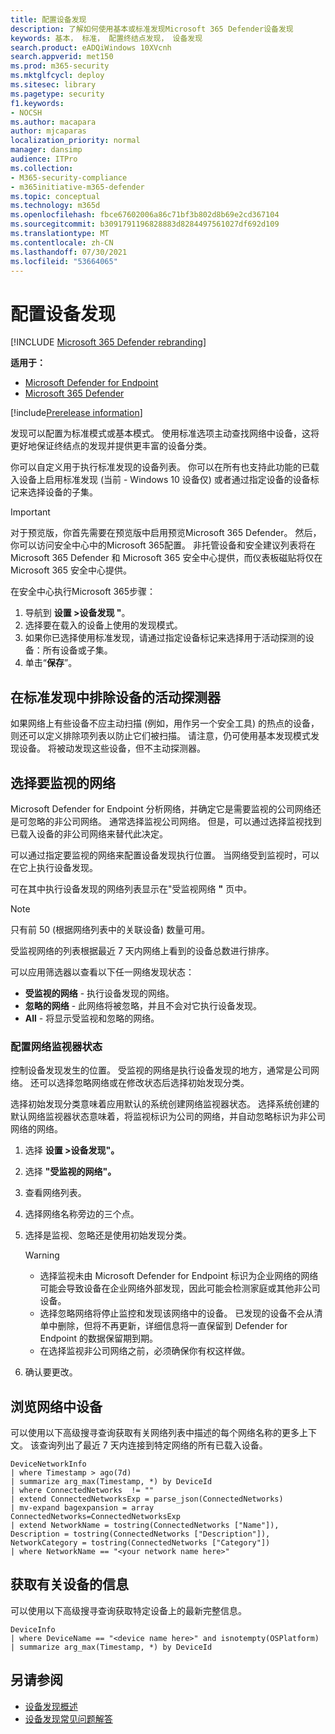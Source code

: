 ```yaml
---
title: 配置设备发现
description: 了解如何使用基本或标准发现Microsoft 365 Defender设备发现
keywords: 基本， 标准， 配置终结点发现， 设备发现
search.product: eADQiWindows 10XVcnh
search.appverid: met150
ms.prod: m365-security
ms.mktglfcycl: deploy
ms.sitesec: library
ms.pagetype: security
f1.keywords:
- NOCSH
ms.author: macapara
author: mjcaparas
localization_priority: normal
manager: dansimp
audience: ITPro
ms.collection:
- M365-security-compliance
- m365initiative-m365-defender
ms.topic: conceptual
ms.technology: m365d
ms.openlocfilehash: fbce67602006a86c71bf3b802d8b69e2cd367104
ms.sourcegitcommit: b3091791196828883d8284497561027df692d109
ms.translationtype: MT
ms.contentlocale: zh-CN
ms.lasthandoff: 07/30/2021
ms.locfileid: "53664065"
---
```

# <a name="configure-device-discovery"></a>配置设备发现

[!INCLUDE [Microsoft 365 Defender rebranding](../../includes/microsoft-defender.md)]

**适用于：**
- [Microsoft Defender for Endpoint](https://go.microsoft.com/fwlink/p/?linkid=2146631)
- [Microsoft 365 Defender](https://go.microsoft.com/fwlink/?linkid=2118804)


[!include[Prerelease information](../../includes/prerelease.md)]

发现可以配置为标准模式或基本模式。 使用标准选项主动查找网络中设备，这将更好地保证终结点的发现并提供更丰富的设备分类。 

你可以自定义用于执行标准发现的设备列表。 你可以在所有也支持此功能的已载入设备上启用标准发现 (当前 - Windows 10 设备仅) 或者通过指定设备的设备标记来选择设备的子集。

> [!IMPORTANT]
> 对于预览版，你首先需要在预览版中启用预览Microsoft 365 Defender。
> 然后，你可以访问安全中心中的Microsoft 365配置。 非托管设备和安全建议列表将在 Microsoft 365 Defender 和 Microsoft 365 安全中心提供，而仪表板磁贴将仅在 Microsoft 365 安全中心提供。

在安全中心执行Microsoft 365步骤：

1. 导航到 **设置 >设备发现 "**。
2. 选择要在载入的设备上使用的发现模式。
3. 如果你已选择使用标准发现，请通过指定设备标记来选择用于活动探测的设备：所有设备或子集。
4. 单击“**保存**”。

## <a name="exclude-devices-from-being-actively-probed-in-standard-discovery"></a>在标准发现中排除设备的活动探测器

如果网络上有些设备不应主动扫描 (例如，用作另一个安全工具) 的热点的设备，则还可以定义排除项列表以防止它们被扫描。 请注意，仍可使用基本发现模式发现设备。 将被动发现这些设备，但不主动探测器。 

## <a name="select-networks-to-monitor"></a>选择要监视的网络
 Microsoft Defender for Endpoint 分析网络，并确定它是需要监视的公司网络还是可忽略的非公司网络。 通常选择监视公司网络。 但是，可以通过选择监视找到已载入设备的非公司网络来替代此决定。 

可以通过指定要监视的网络来配置设备发现执行位置。 当网络受到监视时，可以在它上执行设备发现。 

可在其中执行设备发现的网络列表显示在"受监视网络 **"** 页中。 

> [!NOTE]
> 只有前 50 (根据网络列表中的关联设备) 数量可用。 

受监视网络的列表根据最近 7 天内网络上看到的设备总数进行排序。

可以应用筛选器以查看以下任一网络发现状态：

- **受监视的网络** - 执行设备发现的网络。
- **忽略的网络** - 此网络将被忽略，并且不会对它执行设备发现。
- **All** - 将显示受监视和忽略的网络。 

### <a name="configure-the-network-monitor-state"></a>配置网络监视器状态

控制设备发现发生的位置。 受监视的网络是执行设备发现的地方，通常是公司网络。 还可以选择忽略网络或在修改状态后选择初始发现分类。

选择初始发现分类意味着应用默认的系统创建网络监视器状态。 选择系统创建的默认网络监视器状态意味着，将监视标识为公司的网络，并自动忽略标识为非公司网络的网络。

1. 选择 **设置 >设备发现"。**
2. 选择 **"受监视的网络"。**
3. 查看网络列表。
4. 选择网络名称旁边的三个点。
5. 选择是监视、忽略还是使用初始发现分类。

    > [!WARNING]
    > - 选择监视未由 Microsoft Defender for Endpoint 标识为企业网络的网络可能会导致设备在企业网络外部发现，因此可能会检测家庭或其他非公司设备。 
    > - 选择忽略网络将停止监控和发现该网络中的设备。 已发现的设备不会从清单中删除，但将不再更新，详细信息将一直保留到 Defender for Endpoint 的数据保留期到期。
    > - 在选择监视非公司网络之前，必须确保你有权这样做。 <br>

6. 确认要更改。 

## <a name="explore-devices-in-the-network"></a>浏览网络中设备

可以使用以下高级搜寻查询获取有关网络列表中描述的每个网络名称的更多上下文。 该查询列出了最近 7 天内连接到特定网络的所有已载入设备。

```kusto
DeviceNetworkInfo
| where Timestamp > ago(7d)
| summarize arg_max(Timestamp, *) by DeviceId
| where ConnectedNetworks  != ""
| extend ConnectedNetworksExp = parse_json(ConnectedNetworks)
| mv-expand bagexpansion = array ConnectedNetworks=ConnectedNetworksExp
| extend NetworkName = tostring(ConnectedNetworks ["Name"]), Description = tostring(ConnectedNetworks ["Description"]), NetworkCategory = tostring(ConnectedNetworks ["Category"])
| where NetworkName == "<your network name here>"
```

## <a name="get-information-on-device"></a>获取有关设备的信息

可以使用以下高级搜寻查询获取特定设备上的最新完整信息。

```kusto
DeviceInfo
| where DeviceName == "<device name here>" and isnotempty(OSPlatform)
| summarize arg_max(Timestamp, *) by DeviceId 
```




## <a name="see-also"></a>另请参阅

- [设备发现概述](device-discovery.md)
- [设备发现常见问题解答](device-discovery-faq.md)
